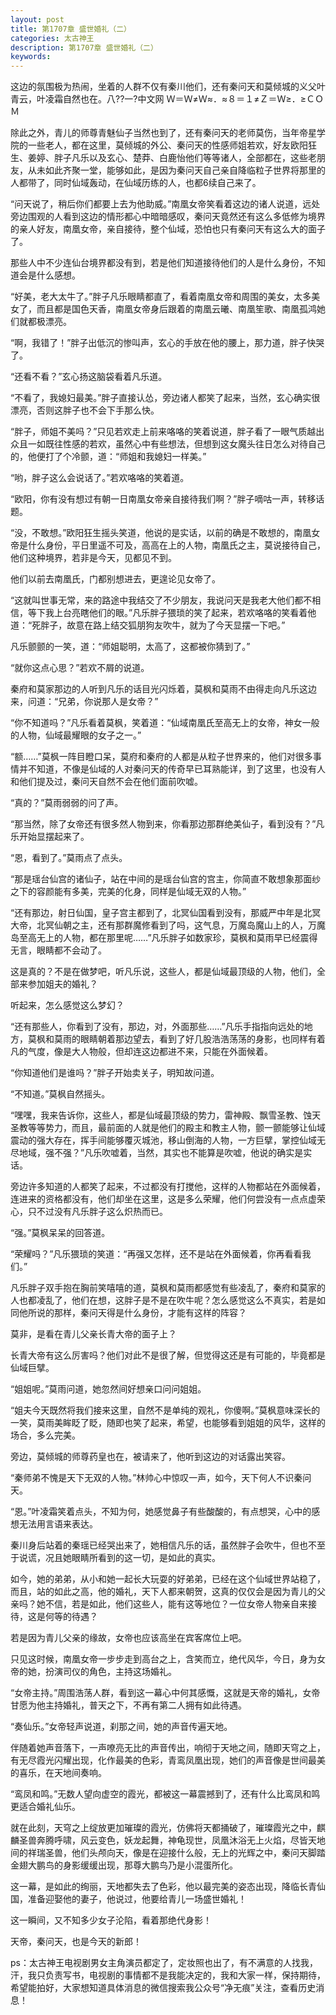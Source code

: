```yaml
---
layout: post
title: 第1707章 盛世婚礼（二）
categories: 太古神王
description: 第1707章 盛世婚礼（二）
keywords:
---
```


这边的氛围极为热闹，坐着的人群不仅有秦川他们，还有秦问天和莫倾城的义父叶青云，叶凌霜自然也在。八??一?中文网  Ｗ＝Ｗ≠Ｗ≈．≈８＝１≠Ｚ＝Ｗ≥．≥ＣＯＭ

除此之外，青儿的师尊青魅仙子当然也到了，还有秦问天的老师莫伤，当年帝星学院的一些老人，都在这里，莫倾城的外公、秦问天的性感师姐若欢，好友欧阳狂生、姜婷、胖子凡乐以及玄心、楚莽、白鹿怡他们等等诸人，全部都在，这些老朋友，从未如此齐聚一堂，能够如此，是因为秦问天自己亲自降临粒子世界将那里的人都带了，同时仙域轰动，在仙域历练的人，也都6续自己来了。

“问天说了，稍后你们都要上去为他助威。”南凰女帝笑看着这边的诸人说道，远处旁边围观的人看到这边的情形都心中暗暗感叹，秦问天竟然还有这么多低修为境界的亲人好友，南凰女帝，亲自接待，整个仙域，恐怕也只有秦问天有这么大的面子了。

那些人中不少连仙台境界都没有到，若是他们知道接待他们的人是什么身份，不知道会是什么感想。

“好美，老大太牛了。”胖子凡乐眼睛都直了，看着南凰女帝和周围的美女，太多美女了，而且都是国色天香，南凰女帝身后跟着的南凰云曦、南凰笙歌、南凰孤鸿她们就都极漂亮。

“啊，我错了！”胖子出低沉的惨叫声，玄心的手放在他的腰上，那力道，胖子快哭了。

“还看不看？”玄心扬这脑袋看着凡乐道。

“不看了，我媳妇最美。”胖子直接认怂，旁边诸人都笑了起来，当然，玄心确实很漂亮，否则这胖子也不会下手那么快。

“胖子，师姐不美吗？”只见若欢走上前来咯咯的笑着说道，胖子看了一眼气质越出众且一如既往性感的若欢，虽然心中有些想法，但想到这女魔头往日怎么对待自己的，他便打了个冷颤，道：“师姐和我媳妇一样美。”

“哟，胖子这么会说话了。”若欢咯咯的笑着道。

“欧阳，你有没有想过有朝一日南凰女帝亲自接待我们啊？”胖子嘀咕一声，转移话题。

“没，不敢想。”欧阳狂生摇头笑道，他说的是实话，以前的确是不敢想的，南凰女帝是什么身份，平日里遥不可及，高高在上的人物，南凰氏之主，莫说接待自己，他们这种境界，若非是今天，见都见不到。

他们以前去南凰氏，门都别想进去，更遑论见女帝了。

“这就叫世事无常，来的路途中我结交了不少朋友，我说问天是我老大他们都不相信，等下我上台亮瞎他们的眼。”凡乐胖子猥琐的笑了起来，若欢咯咯的笑看着他道：“死胖子，故意在路上结交狐朋狗友吹牛，就为了今天显摆一下吧。”

凡乐颤颤的一笑，道：“师姐聪明，太高了，这都被你猜到了。”

“就你这点心思？”若欢不屑的说道。

秦府和莫家那边的人听到凡乐的话目光闪烁着，莫枫和莫雨不由得走向凡乐这边来，问道：“兄弟，你说那人是女帝？”

“你不知道吗？”凡乐看着莫枫，笑着道：“仙域南凰氏至高无上的女帝，神女一般的人物，仙域最耀眼的女子之一。”

“额……”莫枫一阵目瞪口呆，莫府和秦府的人都是从粒子世界来的，他们对很多事情并不知道，不像是仙域的人对秦问天的传奇早已耳熟能详，到了这里，也没有人和他们提及过，秦问天自然不会在他们面前吹嘘。

“真的？”莫雨弱弱的问了声。

“那当然，除了女帝还有很多然人物到来，你看那边那群绝美仙子，看到没有？”凡乐开始显摆起来了。

“恩，看到了。”莫雨点了点头。

“那是瑶台仙宫的诸仙子，站在中间的是瑶台仙宫的宫主，你简直不敢想象那面纱之下的容颜能有多美，完美的化身，同样是仙域无双的人物。”

“还有那边，射日仙国，皇子宫主都到了，北冥仙国看到没有，那威严中年是北冥大帝，北冥仙朝之主，还有那群魔修看到了吗，这气息，万魔岛魔山上的人，万魔岛至高无上的人物，都在那里呢……”凡乐胖子如数家珍，莫枫和莫雨早已经震得无言，眼睛都不会动了。

这是真的？不是在做梦吧，听凡乐说，这些人，都是仙域最顶级的人物，他们，全部来参加姐夫的婚礼？

听起来，怎么感觉这么梦幻？

“还有那些人，你看到了没有，那边，对，外面那些……”凡乐手指指向远处的地方，莫枫和莫雨的眼睛朝着那边望去，看到了好几股浩浩荡荡的身影，也同样有着凡的气度，像是大人物般，但却连这边都进不来，只能在外面候着。

“你知道他们是谁吗？”胖子开始卖关子，明知故问道。

“不知道。”莫枫自然摇头。

“嘿嘿，我来告诉你，这些人，都是仙域最顶级的势力，雷神殿、飘雪圣教、蚀天圣教等等势力，而且，最前面的人就是他们的殿主和教主人物，颤一颤能够让仙域震动的强大存在，挥手间能够覆灭城池，移山倒海的人物，一方巨擘，掌控仙域无尽地域，强不强？”凡乐吹嘘着，当然，其实也不能算是吹嘘，他说的确实是实话。

旁边许多知道的人都笑了起来，不过都没有打搅他，这样的人物都站在外面候着，连进来的资格都没有，他们却坐在这里，这是多么荣耀，他们何尝没有一点点虚荣心，只不过没有凡乐胖子这么炽热而已。

“强。”莫枫呆呆的回答道。

“荣耀吗？”凡乐猥琐的笑道：“再强又怎样，还不是站在外面候着，你再看看我们。”

凡乐胖子双手抱在胸前笑嘻嘻的道，莫枫和莫雨都感觉有些凌乱了，秦府和莫家的人也都凌乱了，他们在想，这胖子是不是在吹牛呢？怎么感觉这么不真实，若是如同他所说的那样，秦问天得是什么身份，才能有这样的阵容？

莫非，是看在青儿父亲长青大帝的面子上？

长青大帝有这么厉害吗？他们对此不是很了解，但觉得这还是有可能的，毕竟都是仙域巨擘。

“姐姐呢。”莫雨问道，她忽然间好想亲口问问姐姐。

“姐夫今天既然将我们接来这里，自然不是单纯的观礼，你傻啊。”莫枫意味深长的一笑，莫雨美眸眨了眨，随即也笑了起来，希望，也能够看到姐姐的风华，这样的场合，多么完美。

旁边，莫倾城的师尊药皇也在，被请来了，他听到这边的对话露出笑容。

“秦师弟不愧是天下无双的人物。”林帅心中惊叹一声，如今，天下何人不识秦问天。

“恩。”叶凌霜笑着点头，不知为何，她感觉鼻子有些酸酸的，有点想哭，心中的感想无法用言语来表达。

秦川身后站着的秦瑶已经哭出来了，她相信凡乐的话，虽然胖子会吹牛，但也不至于说谎，况且她眼睛所看到的这一切，是如此的真实。

如今，她的弟弟，从小和她一起长大玩耍的好弟弟，已经在这个仙域世界站稳了，而且，站的如此之高，他的婚礼，天下人都来朝贺，这真的仅仅会是因为青儿的父亲吗？她不信，若是如此，他们这些人，能有这等地位？一位女帝人物亲自来接待，这是何等的待遇？

若是因为青儿父亲的缘故，女帝也应该高坐在宾客席位上吧。

只见这时候，南凰女帝一步步走到高台之上，含笑而立，绝代风华，今日，身为女帝的她，扮演司仪的角色，主持这场婚礼。

“女帝主持。”周围浩荡人群，看到这一幕心中何其感慨，这就是天帝的婚礼，女帝甘愿为他主持婚礼，普天之下，不再有第二人拥有如此待遇。

“奏仙乐。”女帝轻声说道，刹那之间，她的声音传遍天地。

伴随着她声音落下，一声嘹亮无比的声音传出，响彻于天地之间，随即天穹之上，有无尽霞光闪耀出现，化作最美的色彩，青鸾凤凰出现，她们的声音像是世间最美的喜乐，在天地间奏响。

“鸾凤和鸣。”无数人望向虚空的霞光，都被这一幕震撼到了，还有什么比鸾凤和鸣更适合婚礼仙乐。

就在此刻，天穹之上绽放更加璀璨的霞光，仿佛将天都捅破了，璀璨霞光之中，麒麟圣兽奔腾呼啸，风云变色，妖龙起舞，神龟现世，凤凰沐浴无上火焰，尽皆天地间的祥瑞圣兽，他们头颅向天，像是在迎接什么般，无上的光辉之中，秦问天脚踏金翅大鹏鸟的身影缓缓出现，那尊大鹏鸟乃是小混蛋所化。

这一幕，是如此的绚丽，天地都失去了色彩，他以最完美的姿态出现，降临长青仙国，准备迎娶他的妻子，他说过，他要给青儿一场盛世婚礼！

这一瞬间，又不知多少女子沦陷，看着那绝代身影！

天帝，秦问天，也是今天的新郎！

ps：太古神王电视剧男女主角演员都定了，定妆照也出了，有不满意的人找我，汗，我只负责写书，电视剧的事情都不是我能决定的，我和大家一样，保持期待，希望能拍好，大家想知道具体消息的微信搜索我公众号“净无痕”关注，查看历史消息！
